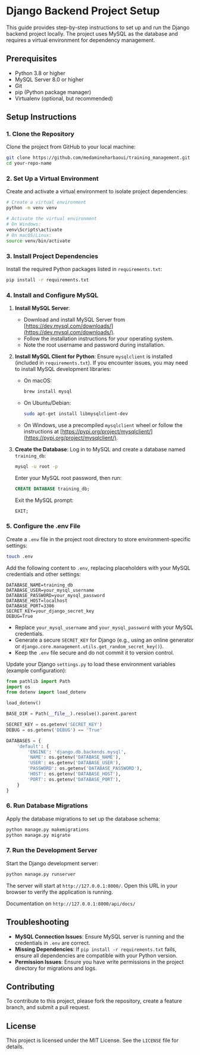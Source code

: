 # Django Backend Project Setup

This guide provides step-by-step instructions to set up and run the Django backend project locally. The project uses MySQL as the database and requires a virtual environment for dependency management.

## Prerequisites

- Python 3.8 or higher
- MySQL Server 8.0 or higher
- Git
- pip (Python package manager)
- Virtualenv (optional, but recommended)

## Setup Instructions

### 1. Clone the Repository

Clone the project from GitHub to your local machine:

```bash
git clone https://github.com/medamineharbaoui/training_management.git
cd your-repo-name
```


### 2. Set Up a Virtual Environment

Create and activate a virtual environment to isolate project dependencies:

```bash
# Create a virtual environment
python -m venv venv

# Activate the virtual environment
# On Windows:
venv\Scripts\activate
# On macOS/Linux:
source venv/bin/activate
```

### 3. Install Project Dependencies

Install the required Python packages listed in `requirements.txt`:

```bash
pip install -r requirements.txt
```


### 4. Install and Configure MySQL

1. **Install MySQL Server**:
   - Download and install MySQL Server from [https://dev.mysql.com/downloads/](https://dev.mysql.com/downloads/).
   - Follow the installation instructions for your operating system.
   - Note the root username and password during installation.

2. **Install MySQL Client for Python**:
   Ensure `mysqlclient` is installed (included in `requirements.txt`). If you encounter issues, you may need to install MySQL development libraries:
   - On macOS:
     ```bash
     brew install mysql
     ```
   - On Ubuntu/Debian:
     ```bash
     sudo apt-get install libmysqlclient-dev
     ```
   - On Windows, use a precompiled `mysqlclient` wheel or follow the instructions at [https://pypi.org/project/mysqlclient/](https://pypi.org/project/mysqlclient/).

3. **Create the Database**:
   Log in to MySQL and create a database named `training_db`:
   ```bash
   mysql -u root -p
   ```
   Enter your MySQL root password, then run:
   ```sql
   CREATE DATABASE training_db;
   ```
   Exit the MySQL prompt:
   ```sql
   EXIT;
   ```

### 5. Configure the .env File

Create a `.env` file in the project root directory to store environment-specific settings:

```bash
touch .env
```

Add the following content to `.env`, replacing placeholders with your MySQL credentials and other settings:

```
DATABASE_NAME=training_db
DATABASE_USER=your_mysql_username
DATABASE_PASSWORD=your_mysql_password
DATABASE_HOST=localhost
DATABASE_PORT=3306
SECRET_KEY=your_django_secret_key
DEBUG=True
```

- Replace `your_mysql_username` and `your_mysql_password` with your MySQL credentials.
- Generate a secure `SECRET_KEY` for Django (e.g., using an online generator or `django.core.management.utils.get_random_secret_key()`).
- Keep the `.env` file secure and do not commit it to version control.

Update your Django `settings.py` to load these environment variables (example configuration):

```python
from pathlib import Path
import os
from dotenv import load_dotenv

load_dotenv()

BASE_DIR = Path(__file__).resolve().parent.parent

SECRET_KEY = os.getenv('SECRET_KEY')
DEBUG = os.getenv('DEBUG') == 'True'

DATABASES = {
    'default': {
        'ENGINE': 'django.db.backends.mysql',
        'NAME': os.getenv('DATABASE_NAME'),
        'USER': os.getenv('DATABASE_USER'),
        'PASSWORD': os.getenv('DATABASE_PASSWORD'),
        'HOST': os.getenv('DATABASE_HOST'),
        'PORT': os.getenv('DATABASE_PORT'),
    }
}
```

### 6. Run Database Migrations

Apply the database migrations to set up the database schema:

```bash
python manage.py makemigrations
python manage.py migrate
```

### 7. Run the Development Server

Start the Django development server:

```bash
python manage.py runserver
```

The server will start at `http://127.0.0.1:8000/`. Open this URL in your browser to verify the application is running.

Documentation on `http://127.0.0.1:8000/api/docs/`

## Troubleshooting

- **MySQL Connection Issues**: Ensure MySQL server is running and the credentials in `.env` are correct.
- **Missing Dependencies**: If `pip install -r requirements.txt` fails, ensure all dependencies are compatible with your Python version.
- **Permission Issues**: Ensure you have write permissions in the project directory for migrations and logs.

## Contributing

To contribute to this project, please fork the repository, create a feature branch, and submit a pull request.

## License

This project is licensed under the MIT License. See the `LICENSE` file for details.